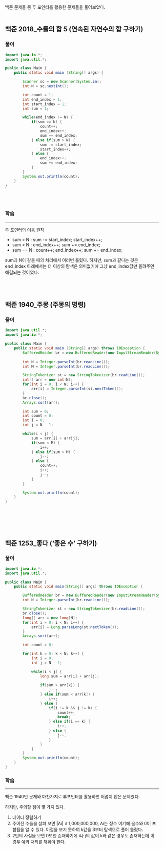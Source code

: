 백준 문제들 중 투 포인터를 활용한 문제들을 풀어보았다.
<br></br>

## 백준 2018_**수들의 합 5** (연속된 자연수의 합 구하기)

### 풀이

```java
import java.io.*;
import java.util.*;

public class Main {
    public static void main (String[] args) {

        Scanner sc = new Scanner(System.in);
        int N = sc.nextInt();

        int count = 1;
        int end_index = 1;
        int start_index = 1;
        int sum = 1;

        while(end_index != N) {
            if(sum == N) {
                count++;
                end_index++;
                sum += end_index;
            } else if(sum > N) {
                sum -= start_index;
                start_index++;
            } else {
                end_index++;
                sum += end_index;
            }
        }
        System.out.println(count);
    }
}
```
<br></br>
### 학습

---

투 포인터의 이동 원칙

- sum > N : sum -= start_index; start_index++;
- sum < N : end_index++; sum += end_index;
- sum == N : count++; end_index++; sum += end_index;

sum과 N이 같을 때의 처리에서 여러번 틀렸다. 하지만, sum과 같다는 것은 end_index 아래에서는 더 이상의 탐색은 의미없기에 그냥 end_index값만 올려주면 해결되는 것이었다.
<br></br>
<br></br>
## 백준 1940_주몽 (주몽의 명령)

### 풀이

```java
import java.util.*;
import java.io.*;

public class Main {
    public static void main (String[] args) throws IOException {
        BufferedReader br = new BufferedReader(new InputStreamReader(System.in));
        
        int N = Integer.parseInt(br.readLine());
        int M = Integer.parseInt(br.readLine());

        StringTokenizer st = new StringTokenizer(br.readLine());
        int[] arr = new int[N];
        for(int i = 0; i < N; i++) {
            arr[i] = Integer.parseInt(st.nextToken());
        }
        br.close();
        Arrays.sort(arr);

        int sum = 0;
        int count = 0;
        int i = 0;
        int j = N - 1;

        while(i < j) {
            sum = arr[i] + arr[j];
            if(sum < M) {
                i++;
            } else if(sum > M) {
                j--;
            } else {
                count++;
                i++;
                j--;
            }
        }

        System.out.println(count);
    }
}
```
<br></br><br></br>
## 백준 1253_좋다 (‘좋은 수’ 구하기)

### 풀이

```java
import java.io.*;
import java.util.*;

public class Main {
    public static void main(String[] args) throws IOException {

        BufferedReader br = new BufferedReader(new InputStreamReader(System.in));
        int N = Integer.parseInt(br.readLine());

        StringTokenizer st = new StringTokenizer(br.readLine());
        br.close();
        long[] arr = new long[N];
        for(int i = 0; i < N; i++) {
            arr[i] = Long.parseLong(st.nextToken());
        }
        Arrays.sort(arr);

        int count = 0;

        for(int k = 0; k < N; k++) {
            int i = 0;
            int j = N - 1;

            while(i < j) {
                long sum = arr[i] + arr[j];
                
                if(sum > arr[k]) {
                    j--;
                } else if(sum < arr[k]) {
                    i++;
                } else {
                    if(i != k && j != k) {
                        count++;
                        break;
                    } else if(i == k) {
                        i++;
                    } else {
                        j--;
                    }
                }
            }
        }
        System.out.println(count);
    }
}
```

### 학습

---

백준 1940번 문제와 마찬가지로 투포인터를 활용하면 어렵지 않은 문제였다. 

하지만, 주의할 점이 몇 가지 있다.

1. 데이터 정렬하기
2. 주어진 수들을 살펴 보면 |Ai| ≤ 1,000,000,000, Ai는 정수 이기에 음수와 0이 포함됨을 알 수 있다. 이점을 보지 못하여 k값을 3부터 탐색으로 풀어 틀렸다.
3. 2번의 사실을 보면 0또한 존재하기에 i나 j의 값이 k와 같은 경우도 존재하는데 이 경우 예외 처리를 해줘야 한다.